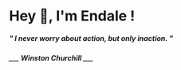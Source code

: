 <h1 title="head"> Hey 👋, I'm Endale !</h1>

**<h5><i>" I never worry about action, but only inaction. "</i></h5>**

*<b>___ Winston Churchill ___</b>*
